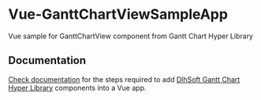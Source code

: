 # Vue-GanttChartViewSampleApp
Vue sample for GanttChartView component from Gantt Chart Hyper Library

## Documentation
[Check documentation](https://dlhsoft.com/GanttChartHyperLibrary/Documentation/index.html?Vue) for the steps required to add [DlhSoft Gantt Chart Hyper Library](https://dlhsoft.com/GCHL) components into a Vue app.
